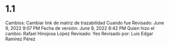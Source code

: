 # 1.1

Cambios: Cambiar link de matriz de trazabilidad
Cuando fue Revisado: June 9, 2022 9:07 PM
Fecha de  versión: June 9, 2022 8:42 PM
Quien hizo el cambio: Rafael Hinojosa López
Revisado: Yes
Revisado por: Luis Edgar Ramírez Pérez